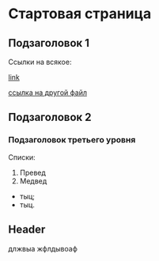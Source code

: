 
# Стартовая страница

## Подзаголовок 1

Ссылки на всякое:

[link](https://google.com)

[ссылка на другой файл](second.md)

## Подзаголовок 2

### Подзаголовок третьего уровня

Списки:

1. Превед
2. Медвед

- тыц;
- тыц.

## Header
длжвыа жфлдывоаф
